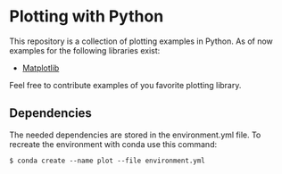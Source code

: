 # Plotting with Python

This repository is a collection of plotting examples in Python. As of now examples for the following libraries exist:

* [Matplotlib](https://matplotlib.org/)

Feel free to contribute examples of you favorite plotting library. 

## Dependencies
The needed dependencies are stored in the environment.yml file. To recreate the environment with conda use this command:

`$ conda create --name plot --file environment.yml`
